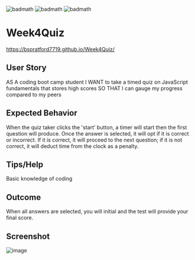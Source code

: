 ![badmath](https://img.shields.io/badge/-HTML-orange)
![badmath](https://img.shields.io/badge/-CSS-blue)
![badmath](https://img.shields.io/badge/-JS-green)

# Week4Quiz
https://bspratford7719.github.io/Week4Quiz/

## User Story
AS A coding boot camp student
I WANT to take a timed quiz on JavaScript fundamentals that stores high scores
SO THAT I can gauge my progress compared to my peers

## Expected Behavior
When the quiz taker clicks the 'start' button, a timer will start then the first question will produce.
Once the answer is selected, it will opt if it is correct or incorrect. If it is correct, it will proceed to the next question; if it is not correct, it will deduct time from the clock as a penalty.

## Tips/Help
Basic knowledge of coding

## Outcome
When all answers are selected, you will initial and the test will provide your final score.

## Screenshot
![image](https://user-images.githubusercontent.com/92769029/144178412-2619d39b-6bbb-4b41-9cb6-205eed0f8ef5.png)
